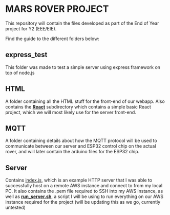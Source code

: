 MARS ROVER PROJECT
==================
This repository will contain the files developed as part of the End of Year project for Y2 (EEE/EIE).

Find the guide to the different folders below:

express_test
------------
This folder was made to test a simple server using express framework on top of node.js

HTML
----
A folder containing all the HTML stuff for the front-end of our webapp. Also contains the [**React**](HTML/React) subdirectory which contains a simple basic React project, which we will most likely use for the server front-end.

MQTT
----
A folder containing details about how the MQTT protocol will be used to communicate between our server and ESP32 control chip on the actual rover, and will later contain the arduino files for the ESP32 chip.

Server
------
Contains [index.js](Server/index.js), which is an example HTTP server that I was able to successfully host on a remote AWS instance and connect to from my local PC. It also contains the .pem file required to SSH into my AWS instance, as well as [**run_server.sh**](Server/run_server.sh), a script I will be using to run everything on our AWS instance required for the project (will be updating this as we go, currently untested)

